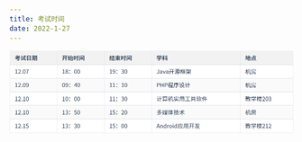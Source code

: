 ```yaml
---
title: 考试时间
date: 2022-1-27
---
```


![image-20211206230227572](../../img/image-20211206230227572.png)
